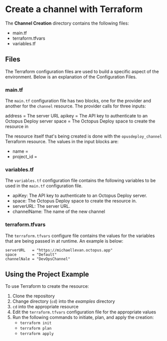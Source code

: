 # Create a channel with Terraform

The **Channel Creation** directory contains the following files:

  - main.tf
  - terraform.tfvars
  - variables.tf

## Files

The Terraform configuration files are used to build a specific aspect of the environment. Below is an explanation of the Configuration Files.

### main.tf

The `main.tf` configuration file has two blocks, one for the provider and another for the `channel` resource. The provider calls for three inputs:

  address = The server URL
  apikey  = The API key to authenticate to an Octopus Deploy server
  space   = The Octopus Deploy space to create the resource in

The resource itself that's being created is done with the `opusdeploy_channel` Terraform resource. The values in the input blocks are:

  - name       = 
  - project_id =

### variables.tf

The `variables.tf` configuration file contains the following variables to be used in the `main.tf` configuration file.

  - apiKey: The API key to authenticate to an Octopus Deploy server.
  - space: The Octopus Deploy space to create the resource in.
  - serverURL: The server URL.
  - channelName: The name of the new channel

### terraform.tfvars

The `terraform.tfvars` configure file contains the values for the variables that are being passed in at runtime. An example is below:

```
serverURL   = "https://michaellevan.octopus.app"
space       = "Default"
channelNale = "DevOpsChannel"
```

## Using the Project Example

To use Terraform to create the resource:

1. Clone the repository
2. Change directory (`cd`) into the *examples* directory
3. `cd` into the appropriate resource 
4. Edit the `terraform.tfvars` configuration file for the appropriate values
5. Run the following commands to initiate, plan, and apply the creation:
   - `terraform init`
   - `terraform plan`
   - `terraform apply`